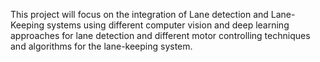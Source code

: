 This project will focus on the integration of Lane detection and Lane-Keeping systems using
different computer vision and deep learning approaches for lane detection and different motor
controlling techniques and algorithms for the lane-keeping system.
